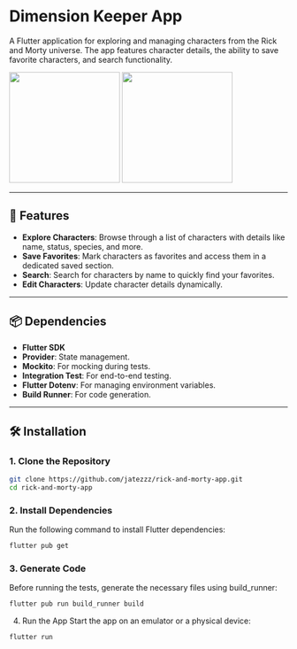 # Dimension Keeper App

A Flutter application for exploring and managing characters from the Rick and Morty universe. The app features character details, the ability to save favorite characters, and search functionality.

<img src="https://github.com/user-attachments/assets/e374aa83-d613-4fe0-97e3-ddc1cbd21bd7" width="200" />

<img src="https://github.com/user-attachments/assets/7ed00d3e-dfef-4276-a544-f818308ee25b" width="200" />

---

## 🚀 Features

- **Explore Characters**: Browse through a list of characters with details like name, status, species, and more.
- **Save Favorites**: Mark characters as favorites and access them in a dedicated saved section.
- **Search**: Search for characters by name to quickly find your favorites.
- **Edit Characters**: Update character details dynamically.

---

## 📦 Dependencies

- **Flutter SDK**
- **Provider**: State management.
- **Mockito**: For mocking during tests.
- **Integration Test**: For end-to-end testing.
- **Flutter Dotenv**: For managing environment variables.
- **Build Runner**: For code generation.

---

## 🛠️ Installation

### 1. Clone the Repository
```bash
git clone https://github.com/jatezzz/rick-and-morty-app.git
cd rick-and-morty-app
```
### 2. Install Dependencies
Run the following command to install Flutter dependencies:

```bash
flutter pub get
```
### 3. Generate Code
Before running the tests, generate the necessary files using build_runner:

```bash
flutter pub run build_runner build
```
4. Run the App
Start the app on an emulator or a physical device:

```bash
flutter run
```
